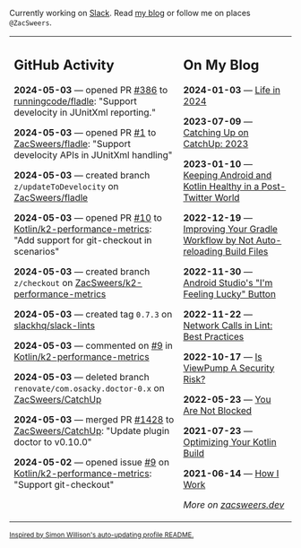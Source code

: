 Currently working on [Slack](https://slack.com/). Read [my blog](https://zacsweers.dev/) or follow me on places `@ZacSweers`.

<table><tr><td valign="top" width="60%">

## GitHub Activity
<!-- githubActivity starts -->
**2024-05-03** — opened PR [#386](https://github.com/runningcode/fladle/pull/386) to [runningcode/fladle](https://github.com/runningcode/fladle): "Support develocity in JUnitXml reporting."

**2024-05-03** — opened PR [#1](https://github.com/ZacSweers/fladle/pull/1) to [ZacSweers/fladle](https://github.com/ZacSweers/fladle): "Support develocity APIs in JUnitXml handling"

**2024-05-03** — created branch `z/updateToDevelocity` on [ZacSweers/fladle](https://github.com/ZacSweers/fladle)

**2024-05-03** — opened PR [#10](https://github.com/Kotlin/k2-performance-metrics/pull/10) to [Kotlin/k2-performance-metrics](https://github.com/Kotlin/k2-performance-metrics): "Add support for git-checkout in scenarios"

**2024-05-03** — created branch `z/checkout` on [ZacSweers/k2-performance-metrics](https://github.com/ZacSweers/k2-performance-metrics)

**2024-05-03** — created tag `0.7.3` on [slackhq/slack-lints](https://github.com/slackhq/slack-lints)

**2024-05-03** — commented on [#9](https://github.com/Kotlin/k2-performance-metrics/issues/9#issuecomment-2093085195) in [Kotlin/k2-performance-metrics](https://github.com/Kotlin/k2-performance-metrics)

**2024-05-03** — deleted branch `renovate/com.osacky.doctor-0.x` on [ZacSweers/CatchUp](https://github.com/ZacSweers/CatchUp)

**2024-05-03** — merged PR [#1428](https://github.com/ZacSweers/CatchUp/pull/1428) to [ZacSweers/CatchUp](https://github.com/ZacSweers/CatchUp): "Update plugin doctor to v0.10.0"

**2024-05-02** — opened issue [#9](https://github.com/Kotlin/k2-performance-metrics/issues/9) on [Kotlin/k2-performance-metrics](https://github.com/Kotlin/k2-performance-metrics): "Support git-checkout"
<!-- githubActivity ends -->
</td><td valign="top" width="40%">

## On My Blog
<!-- blog starts -->
**2024-01-03** — [Life in 2024](https://www.zacsweers.dev/life-in-2024/)

**2023-07-09** — [Catching Up on CatchUp: 2023](https://www.zacsweers.dev/catching-up-on-catchup-2023/)

**2023-01-10** — [Keeping Android and Kotlin Healthy in a Post-Twitter World](https://www.zacsweers.dev/keeping-android-healthy/)

**2022-12-19** — [Improving Your Gradle Workflow by Not Auto-reloading Build Files](https://www.zacsweers.dev/improving-your-workflow-by-not-auto-reloading-build-files/)

**2022-11-30** — [Android Studio's "I'm Feeling Lucky" Button](https://www.zacsweers.dev/android-studios-im-feeling-lucky-button/)

**2022-11-22** — [Network Calls in Lint: Best Practices](https://www.zacsweers.dev/network-calls-in-lint-best-practices/)

**2022-10-17** — [Is ViewPump A Security Risk?](https://www.zacsweers.dev/is-viewpump-a-security-risk/)

**2022-05-23** — [You Are Not Blocked](https://www.zacsweers.dev/you-are-not-blocked/)

**2021-07-23** — [Optimizing Your Kotlin Build](https://www.zacsweers.dev/optimizing-your-kotlin-build/)

**2021-06-14** — [How I Work](https://www.zacsweers.dev/how-i-work/)
<!-- blog ends -->
_More on [zacsweers.dev](https://zacsweers.dev/)_
</td></tr></table>

<sub><a href="https://simonwillison.net/2020/Jul/10/self-updating-profile-readme/">Inspired by Simon Willison's auto-updating profile README.</a></sub>